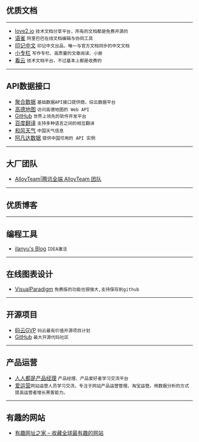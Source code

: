 ## 优质文档
***

* [love2.io](https://love2.io/) `技术文档分享平台，所有的文档都是免费开源的`
* [语雀](https://www.yuque.com/) `阿里巴巴在线文档编辑与协同工具`
* [印记中文](https://docschina.org/) `印记中文出品，唯一与官方文档同步的中文文档`
* [小专栏](https://xiaozhuanlan.com/) `写作专栏、高质量的文章阅读、小册`
* [看云](https://www.kancloud.cn/) `技术文档平台，不过基本上都是收费的`

***

## API数据接口
* [聚合数据](https://www.juhe.cn/docs) `基础数据API接口提供商，综云数据平台`
* [高德地图](https://lbs.amap.com/) `访问高德地图的 Web API`
* [GitHub](https://developer.github.com/v3/) `世界上领先的软件开发平台`
* [百度翻译](http://api.fanyi.baidu.com/api/trans/product/index) `支持多种语言之间的相互翻译`
* [和风天气](https://www.heweather.com/documents/) `中国天气信息`
* [阿凡达数据](https://www.avatardata.cn/Docs) `提供中国可用的 API 实例`
***
## 大厂团队
* [AlloyTeam|腾讯全端 AlloyTeam 团队](http://www.alloyteam.com/)

***
## 优质博客
***

## 编程工具
* [ilanyu's Blog](http://blog.lanyus.com/) `IDEA激活`

***
## 在线图表设计
* [VisualParadigm](https://online.visual-paradigm.com/cn/) `免费版的功能也很强大,支持保存到github`

***
## 开源项目
* [码云GVP](https://gitee.com/gvp) `码云最有价值开源项目计划`
* [GitHub](https://github.com) `最大开源代码社区`

***
## 产品运营
* [人人都是产品经理](http://www.woshipm.com/) `产品经理、产品爱好者学习交流平台`
* [爱运营](https://www.iyunying.org/)`网站运营人员学习交流，专注于网站产品运营管理、淘宝运营。用数据分析的方式提高运营者增长黑客能力。`

***
## 有趣的网站
* [有趣网址之家 – 收藏全球最有趣的网站](https://youquhome.com/)